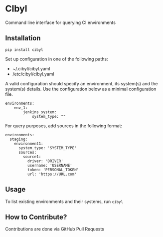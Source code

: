 # CIbyl

Command line interface for querying CI environments

## Installation

```
pip install cibyl
```

Set up configuration in one of the following paths:
  * ~/.cibyl/cibyl.yaml
  * /etc/cibyl/cibyl.yaml

A valid configuration should specify an environment, its system(s) and the
system(s) details.
Use the configuration below as a minimal configuration file.
```
environments:
    env_1:
        jenkins_system:
            system_type: ""
```
For query purposes, add sources in the following format:

```
environments:
  staging:
    environment1:
      system_type: 'SYSTEM_TYPE'
      sources:
        source1:
          driver: 'DRIVER'
          username: 'USERNAME'
          token: 'PERSONAL_TOKEN'
          url: 'https://URL.com'
```
## Usage

To list existing environments and their systems, run `cibyl`

## How to Contribute?

Contributions are done via GitHub Pull Requests
